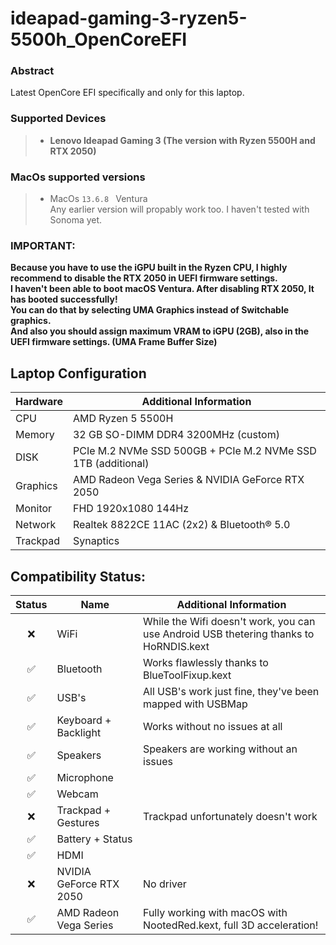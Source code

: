 # ideapad-gaming-3-ryzen5-5500h_OpenCoreEFI

### Abstract
Latest OpenCore EFI specifically and only for this laptop.

### Supported Devices
> - **Lenovo Ideapad Gaming 3 (The version with Ryzen 5500H and RTX 2050)**
### MacOs supported versions
> - MacOs `13.6.8 ` Ventura \
Any earlier version will propably work too. I haven't tested with Sonoma yet. 
### IMPORTANT:
**Because you have to use the iGPU built in the Ryzen CPU, I highly recommend to disable the RTX 2050 in UEFI firmware settings. \
I haven't been able to boot macOS Ventura. After disabling RTX 2050, It has booted successfully! \
You can do that by selecting UMA Graphics instead of Switchable graphics. \
And also you should assign maximum VRAM to iGPU (2GB), also in the UEFI firmware settings. (UMA Frame Buffer Size)**

## Laptop Configuration

| Hardware    | Additional Information                                                         |
| ----------- | ------------------------------------------------------------ |
| CPU         | AMD Ryzen 5 5500H                                           |
| Memory      | 32 GB SO-DIMM DDR4 3200MHz (custom)                          |
| DISK        | PCIe M.2 NVMe SSD 500GB + PCIe M.2 NVMe SSD 1TB (additional) |
| Graphics    | AMD Radeon Vega Series & NVIDIA GeForce RTX 2050             |
| Monitor     | FHD 1920x1080 144Hz                                          |
| Network     | Realtek 8822CE 11AC (2x2) & Bluetooth® 5.0                   |
| Trackpad    | Synaptics                                                    |

## Compatibility Status:

| Status | Name                 | Additional Information                                                         |
| :----: | -------------------- | ------------------------------------------------------------ |
|   ❌   | WiFi                | While the Wifi doesn't work, you can use Android USB thetering thanks to HoRNDIS.kext |
|   ✅    | Bluetooth          | Works flawlessly thanks to BlueToolFixup.kext |
|   ✅    | USB's                 | All USB's work just fine, they've been mapped with USBMap   |
|   ✅    | Keyboard + Backlight  | Works without no issues at all |
|   ✅    | Speakers                 | Speakers are working without an issues   |
|   ✅    | Microphone                 |   |
|   ✅    | Webcam                |                                    |
|   ❌    | Trackpad + Gestures      | Trackpad unfortunately doesn't work   |
|   ✅    | Battery + Status               |                                    |
|   ✅    | HDMI               |    |
|   ❌    | NVIDIA GeForce RTX 2050               |  No driver  |
|   ✅    | AMD Radeon Vega Series               |  Fully working with macOS with NootedRed.kext, full 3D acceleration!  |
